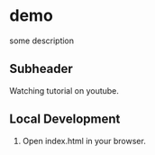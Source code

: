 # demo
some description
## Subheader

Watching tutorial on youtube.


## Local Development 

1. Open index.html in your browser.
